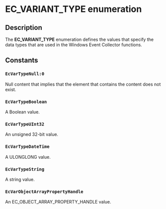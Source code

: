 # EC_VARIANT_TYPE enumeration

## Description

The **EC_VARIANT_TYPE** enumeration defines the values that specify the data types that are used in the Windows Event Collector functions.

## Constants

### `EcVarTypeNull:0`

Null content that implies that the element that contains the content does not exist.

### `EcVarTypeBoolean`

A Boolean value.

### `EcVarTypeUInt32`

An unsigned 32-bit value.

### `EcVarTypeDateTime`

A ULONGLONG value.

### `EcVarTypeString`

A string value.

### `EcVarObjectArrayPropertyHandle`

An EC_OBJECT_ARRAY_PROPERTY_HANDLE value.
